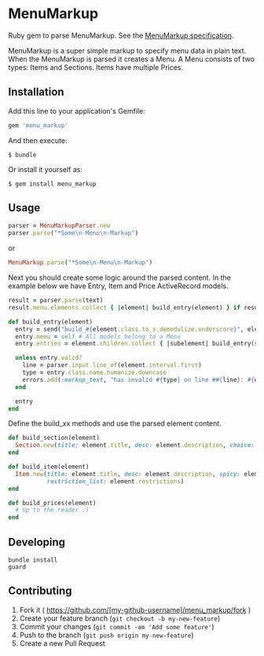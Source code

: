 # MenuMarkup

Ruby gem to parse MenuMarkup. See the [MenuMarkup specification](http://www.webuildinternet.com/2012/07/04/menu-markup-specification/).

MenuMarkup is a super simple markup to specify menu data in plain text. When the MenuMarkup is parsed it creates a Menu.
A Menu consists of two types: Items and Sections. Items have multiple Prices.

## Installation

Add this line to your application's Gemfile:

```ruby
gem 'menu_markup'
```

And then execute:

    $ bundle

Or install it yourself as:

    $ gem install menu_markup

## Usage

```ruby
parser = MenuMarkupParser.new
parser.parse("*Some\n-Menu\n-Markup")
```

or

```ruby
MenuMarkup.parse("*Some\n-Menu\n-Markup")
```

Next you should create some logic around the parsed content.
In the example below we have Entry, Item and Price ActiveRecord models.

```ruby
result = parser.parse(text)
result.menu.elements.collect { |element| build_entry(element) } if result

def build_entry(element)
  entry = send("build_#{element.class.to_s.demodulize.underscore}", element) # Calls build_xx method
  entry.menu = self # All models belong_to a Menu
  entry.entries = element.children.collect { |subelement| build_entry(subelement) }

  unless entry.valid?
    line = parser.input.line_of(element.interval.first)
    type = entry.class.name.humanize.downcase
    errors.add(:markup_text, "has invalid #{type} on line ##{line}: #{entry.errors.to_a.to_sentence}")
  end

  entry
end
```

Define the build_xx methods and use the parsed element content.

```ruby
def build_section(element)
  Section.new(title: element.title, desc: element.description, choice: element.choice?, prices: build_prices(element))
end

def build_item(element)
  Item.new(title: element.title, desc: element.description, spicy: element.spicy, prices: build_prices(element),
           restriction_list: element.restrictions)
end

def build_prices(element)
  # Up to the reader :)
end
```

## Developing

    bundle install
    guard

## Contributing

1. Fork it ( https://github.com/[my-github-username]/menu_markup/fork )
2. Create your feature branch (`git checkout -b my-new-feature`)
3. Commit your changes (`git commit -am 'Add some feature'`)
4. Push to the branch (`git push origin my-new-feature`)
5. Create a new Pull Request
